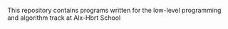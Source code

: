 This repository contains programs written for the low-level programming and
algorithm track at Alx-Hbrt School
